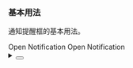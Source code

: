 ### 基本用法

通知提醒框的基本用法。

<div class="cell-demo vp-raw">
  <yc-space>
    <yc-button
      type="primary"
      @click="
        () =>
          this.$notification.info({
            title: 'Notification',
            content: 'This is a notification!',
          })
      ">
      Open Notification
    </yc-button>
    <yc-button @click="handleNotification"> Open Notification </yc-button>
  </yc-space>
</div>

<script setup>
import { Notification } from 'yc-design-vue';
const handleNotification = () => {
  Notification.info({
    title: 'Notification',
    content: 'This is a notification!',
  });
};
</script>

<details>
<summary>
 <button class="code-btn"  >
    <icon-code />
 </button>
</summary>

```vue
<template>
  <yc-space>
    <yc-button
      type="primary"
      @click="
        () =>
          this.$notification.info({
            title: 'Notification',
            content: 'This is a notification!',
          })
      ">
      Open Notification
    </yc-button>
    <yc-button @click="handleNotification"> Open Notification </yc-button>
  </yc-space>
</template>

<script setup>
import { Notification } from 'yc-design-vue';
const handleNotification = () => {
  Notification.info({
    title: 'Notification',
    content: 'This is a notification!',
  });
};
</script>
```

</details>
